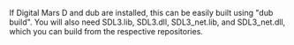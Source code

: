 If Digital Mars D and dub are installed, this can be easily built using "dub build".
You will also need SDL3.lib, SDL3.dll, SDL3_net.lib, and SDL3_net.dll, which you can build from the respective repositories.
